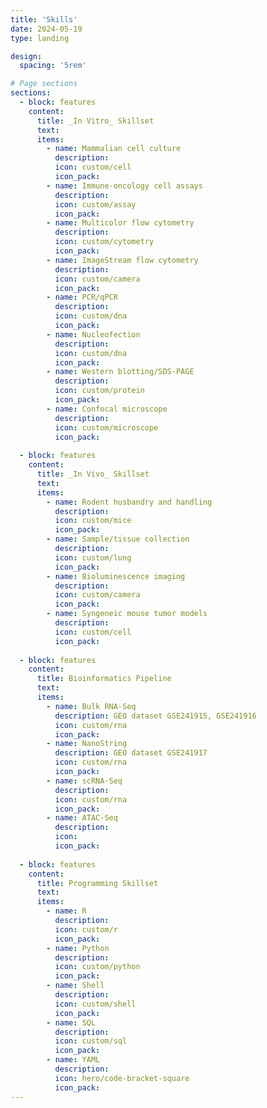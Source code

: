 ```yaml
---
title: 'Skills'
date: 2024-05-19
type: landing

design:
  spacing: '5rem'

# Page sections
sections:
  - block: features
    content:
      title: _In Vitro_ Skillset
      text: 
      items:
        - name: Mammalian cell culture
          description: 
          icon: custom/cell
          icon_pack: 
        - name: Immune-oncology cell assays
          description: 
          icon: custom/assay
          icon_pack: 
        - name: Multicolor flow cytometry
          description: 
          icon: custom/cytometry
          icon_pack: 
        - name: ImageStream flow cytometry
          description: 
          icon: custom/camera
          icon_pack: 
        - name: PCR/qPCR
          description: 
          icon: custom/dna
          icon_pack: 
        - name: Nucleofection
          description: 
          icon: custom/dna
          icon_pack:
        - name: Western blotting/SDS-PAGE
          description: 
          icon: custom/protein
          icon_pack:
        - name: Confocal microscope
          description: 
          icon: custom/microscope
          icon_pack:
  
  - block: features
    content:
      title: _In Vivo_ Skillset
      text: 
      items:
        - name: Rodent husbandry and handling
          description: 
          icon: custom/mice
          icon_pack: 
        - name: Sample/tissue collection
          description: 
          icon: custom/lung
          icon_pack: 
        - name: Bioluminescence imaging
          description: 
          icon: custom/camera
          icon_pack: 
        - name: Syngeneic mouse tumor models
          description: 
          icon: custom/cell
          icon_pack:
  
  - block: features
    content:
      title: Bioinformatics Pipeline
      text: 
      items:
        - name: Bulk RNA-Seq
          description: GEO dataset GSE241915, GSE241916
          icon: custom/rna
          icon_pack: 
        - name: NanoString
          description: GEO dataset GSE241917
          icon: custom/rna
          icon_pack: 
        - name: scRNA-Seq
          description: 
          icon: custom/rna
          icon_pack: 
        - name: ATAC-Seq
          description: 
          icon: 
          icon_pack:
        
  - block: features
    content:
      title: Programming Skillset
      text: 
      items:
        - name: R
          description: 
          icon: custom/r
          icon_pack: 
        - name: Python
          description: 
          icon: custom/python
          icon_pack: 
        - name: Shell
          description: 
          icon: custom/shell
          icon_pack: 
        - name: SQL
          description: 
          icon: custom/sql
          icon_pack: 
        - name: YAML
          description: 
          icon: hero/code-bracket-square
          icon_pack: 
---
```

